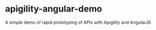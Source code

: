 apigility-angular-demo
======================

A simple demo of rapid prototyping of APIs with Apigility and AngularJS
